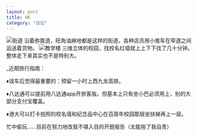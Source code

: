 ```yaml
---
layout: post
title: HK
category: "日记"
---
```

![街道](/asset/香港金鱼街.JPG)
沿着弥敦道，旺角油麻地都是这样的街道。各种店员用小推车在窄道之间运送着货物。
![教学楼](/asset/香港大学.JPG)
三维立体的校园，找校名红墙就上上下下找了几十分钟。整体走下来其实也不是特别大。

_近期旅行指南：

♦️误车后觉得最重要的：预留一小时上西九龙高铁。

♦️八达通可以提前用八达通app开旅客版。但基本上只有坐小巴必须用上，别的大部分支付宝覆盖。

♦️港大可以打卡拍照的校名墙和纪念品中心在百周年校园那层坐扶梯再上一层。

忙中偷玩……目前在努力地改我不堪入目的开题报告（太能拖了我自责）